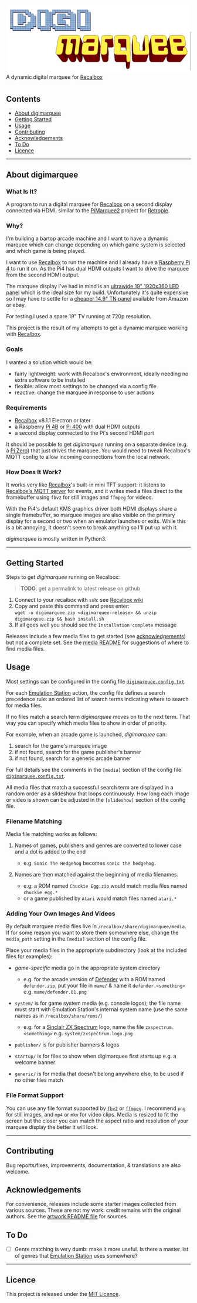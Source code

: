 #
![digimarquee startup image][project-image]
A dynamic digital marquee for [Recalbox]
#

<!-- **TODO**: add demo video of it working? -->

## Contents
- [About digimarquee](#about-digimarquee)
- [Getting Started](#getting-started)
- [Usage](#usage)
- [Contributing](#contributing)
- [Acknowledgements](#acknowledgements)
- [To Do](#to-do)
- [Licence](#licence)

---

## About digimarquee

### What Is It?
A program to run a digital marquee for [Recalbox] on a second display connected via HDMI, similar to the [PiMarquee2][pimarquee2] project for [Retropie][retropie].

### Why?
I'm building a bartop arcade machine and I want to have a dynamic marquee which can change depending on which game system is selected and which game is being played.

I want to use [Recalbox] to run the machine and I already have a [Raspberry Pi 4][pi4] to run it on. As the Pi4 has dual HDMI outputs I want to drive the marquee from the second HDMI output. 

The marquee display I've had in mind is an [ultrawide 19" 1920x360 LED panel][DV190FBM] which is the ideal size for my build. Unfortunately it's quite expensive so I may have to settle for a [cheaper 14.9" TN panel][LTA149B780F] available from Amazon or ebay.

For testing I used a spare 19" TV running at 720p resolution.

This project is the result of my attempts to get a dynamic marquee working with [Recalbox].

### Goals
I wanted a solution which would be:

- fairly lightweight: work with Recalbox's environment, ideally needing no extra software to be installed
- flexible: allow most settings to be changed via a config file
- reactive: change the marquee in response to user actions


### Requirements
- [Recalbox] v8.1.1 Electron or later
- a Raspberry [Pi 4B][pi4] or [Pi 400][pi400] with dual HDMI outputs
- a second display connected to the Pi's second HDMI port

It should be possible to get *digimarquee* running on a separate device (e.g. a [Pi Zero][pi-zero]) that just drives the marquee.
You would need to tweak Recalbox's MQTT config to allow incoming connections from the local network.

<!--
**TODO**:
- try it out, provide instructions
- which file to edit
-->

### How Does It Work?
It works very like [Recalbox]'s built-in mini TFT support: 
it listens to [Recalbox's MQTT server][recalbox-mqtt] for events, and it writes media files direct to the framebuffer using `fbv2` for still images and `ffmpeg` for videos.

With the Pi4's default KMS graphics driver both HDMI displays share a single framebuffer, so marquee images are also visible on the primary display for a second or two when an emulator launches or exits. While this is a bit annoying, it doesn't seem to break anything so I'll put up with it.

*digimarquee* is mostly written in Python3.

---

## Getting Started
Steps to get *digimarquee* running on Recalbox:

>  **TODO**: get a permalink to latest release on github

1. Connect to your recalbox with `ssh`: see [Recalbox wiki][recalbox-ssh]
1. Copy and paste this command and press enter:  
    `wget -o digimarquee.zip <digimarquee-release> && unzip digimarquee.zip && bash install.sh`
1. If all goes well you should see the `Installation complete` message


Releases include a few media files to get started (see [acknowledgements](#acknowledgements)) but not a complete set. See the [media README][media-readme] for suggestions of where to find media files.


## Usage
Most settings can be configured in the config file [`digimarquee.config.txt`](digimarquee.config.txt).

For each [Emulation Station][emulationstation] action, the config file defines a search precedence rule: an ordered list of search terms indicating where to search for media files.

If no files match a search term *digimarquee* moves on to the next term.
That way you can specify which media files to show in order of priority.

For example, when an arcade game is launched, *digimarquee* can:
1. search for the game's marquee image
1. if not found, search for the game publisher's banner
1. if not found, search for a generic arcade banner

For full details see the comments in the `[media]` section of the config file [`digimarquee.config.txt`](digimarquee.config.txt).

All media files that match a successful search term are displayed in a random order as a slideshow that loops continuously. How long each image or video is shown can be adjusted in the `[slideshow]` section of the config file.


### Filename Matching
Media file matching works as follows:

1. Names of games, publishers and genres are converted to lower case and a dot is added to the end
    - e.g. `Sonic The Hedgehog` becomes `sonic the hedgehog.`

1. Names are then matched against the beginning of media filenames.
    - e.g. a ROM named `Chuckie Egg.zip` would match media files named `chuckie egg.*`
    - or a game published by `Atari` would match files named `atari.*`


### Adding Your Own Images And Videos
By default marquee media files live in `/recalbox/share/digimarquee/media`.
If for some reason you want to store them somewhere else, change the `media_path` setting in the `[media]` section of the config file.

Place your media files in the appropriate subdirectory (look at the included files for examples):

- *game-specific* media go in the appropriate system directory
    - e.g. for the arcade version of [Defender] with a ROM named `defender.zip`, put your file in `mame/` & name it `defender.<something>` e.g. `mame/defender.01.png`

- `system/` is for game system media (e.g. console logos);
the file name must start with Emulation Station's internal system name (use the same names as in `/recalbox/share/roms/`)
    - e.g. for a [Sinclair ZX Spectrum][spectrum] logo, name the file `zxspectrum.<something>` e.g. `system/zxspectrum.logo.png`

- `publisher/` is for publisher banners & logos

- `startup/` is for files to show when digimarquee first starts up e.g. a welcome banner

- `generic/` is for media that doesn't belong anywhere else, to be used if no other files match


### File Format Support
You can use any file format supported by [`fbv2`][fbv] or [`ffmpeg`][ffmpeg].
I recommend `png` for still images, and `mp4` or `mkv` for video clips.
Media is resized to fit the screen but the closer you can match the aspect ratio and resolution of your marquee display the better it will look.

---

## Contributing
Bug reports/fixes, improvements, documentation, & translations are also welcome.


## Acknowledgements
For convenience, releases include some starter images collected from various sources.
These are not my  work: credit remains with the original authors.
See the [artwork README file][artwork-readme] for sources.


## To Do
- [ ] Genre matching is very dumb: make it more useful. Is there a master list of genres that [Emulation Station][emulationstation] uses somewhere?

---

## Licence
This project is released under the [MIT Licence][licence].


<!-- LINKS & IMAGES -->
<!-- https://www.markdownguide.org/basic-syntax/#reference-style-links -->
[artwork-readme]: artwork/README.md
[Defender]: https://en.wikipedia.org/wiki/Defender_(1981_video_game)
[DV190FBM]: https://www.panelook.com/DV190FBM-NB0_BOE_19.1_LCM_overview_32860.html
[emulationstation]: https://wiki.recalbox.com/en/basic-usage/getting-started/emulationstation
[fbv]: https://github.com/godspeed1989/fbv
[ffmpeg]: https://ffmpeg.org/
[licence]: LICENSE.txt
[LTA149B780F]: https://www.panelook.com/LTA149B780F_Toshiba_14.9_LCM_parameter_10941.html
[media-readme]: media/README.md
[pi4]: https://www.raspberrypi.com/products/raspberry-pi-4-model-b/
[pi400]: https://www.raspberrypi.com/products/raspberry-pi-400-unit/
[pi-zero]: https://www.raspberrypi.com/products/raspberry-pi-zero/
[pimarquee2]: https://github.com/losernator/PieMarquee2
[project-image]: digimarquee.png
[recalbox]: https://www.recalbox.com
[recalbox-mqtt]: https://wiki.recalbox.com/en/advanced-usage/scripts-on-emulationstation-events#mqtt
[recalbox-ssh]: https://wiki.recalbox.com/en/tutorials/system/access/root-access-terminal-cli
[retropie]: https://retropie.org.uk/
[spectrum]: https://en.wikipedia.org/wiki/ZX_Spectrum
